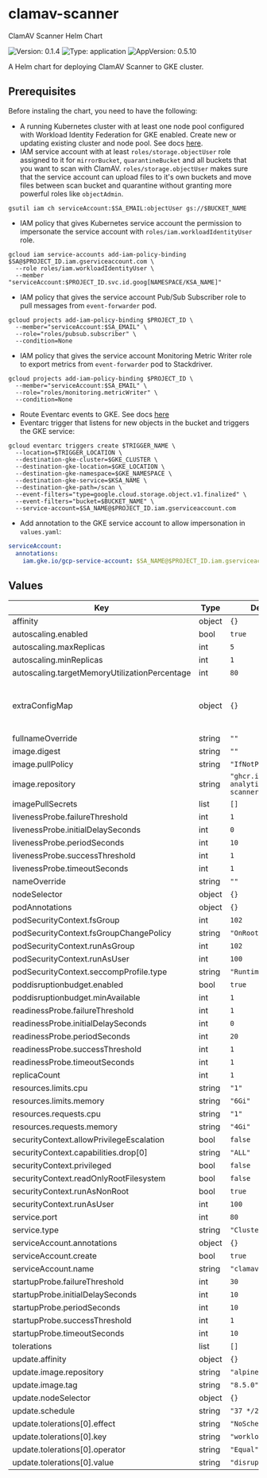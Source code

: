 # clamav-scanner

ClamAV Scanner Helm Chart

![Version: 0.1.4](https://img.shields.io/badge/Version-0.1.4-informational?style=flat-square) ![Type: application](https://img.shields.io/badge/Type-application-informational?style=flat-square) ![AppVersion: 0.5.10](https://img.shields.io/badge/AppVersion-0.5.10-informational?style=flat-square)

A Helm chart for deploying ClamAV Scanner to GKE cluster.

## Prerequisites

Before instaling the chart, you need to have the following:

- A running Kubernetes cluster with at least one node pool configured with Workload Identity Federation for GKE enabled.
Create new or updating existing cluster and node pool. See docs [here](https://cloud.google.com/kubernetes-engine/docs/how-to/workload-identity).
- IAM service account with at least `roles/storage.objectUser` role assigned to it for `mirrorBucket`, `quarantineBucket` and all buckets that you want to scan with ClamAV.
`roles/storage.objectUser` makes sure that the service account can upload files to it's own buckets and move files between scan bucket and quarantine without granting more powerful roles like `objectAdmin`.

```console
gsutil iam ch serviceAccount:$SA_EMAIL:objectUser gs://$BUCKET_NAME
```

- IAM policy that gives Kubernetes service account the permission to impersonate the service account with `roles/iam.workloadIdentityUser` role.

```console
gcloud iam service-accounts add-iam-policy-binding $SA@$PROJECT_ID.iam.gserviceaccount.com \
  --role roles/iam.workloadIdentityUser \
  --member "serviceAccount:$PROJECT_ID.svc.id.goog[NAMESPACE/KSA_NAME]"
```

- IAM policy that gives the service account Pub/Sub Subscriber role to pull messages from `event-forwarder` pod.

```console
gcloud projects add-iam-policy-binding $PROJECT_ID \
  --member="serviceAccount:$SA_EMAIL" \
  --role="roles/pubsub.subscriber" \
  --condition=None
```

- IAM policy that gives the service account Monitoring Metric Writer role to export metrics from `event-forwarder` pod to Stackdriver.

```console
gcloud projects add-iam-policy-binding $PROJECT_ID \
  --member="serviceAccount:$SA_EMAIL" \
  --role="roles/monitoring.metricWriter" \
  --condition=None
```

- Route Eventarc events to GKE. See docs [here](https://cloud.google.com/eventarc/docs/gke/route-trigger-cloud-storage#gcloud)
- Eventarc trigger that listens for new objects in the bucket and triggers the GKE service:

```console
gcloud eventarc triggers create $TRIGGER_NAME \
  --location=$TRIGGER_LOCATION \
  --destination-gke-cluster=$GKE_CLUSTER \
  --destination-gke-location=$GKE_LOCATION \
  --destination-gke-namespace=$GKE_NAMESPACE \
  --destination-gke-service=$KSA_NAME \
  --destination-gke-path=/scan \
  --event-filters="type=google.cloud.storage.object.v1.finalized" \
  --event-filters="bucket=$BUCKET_NAME" \
  --service-account=$SA_NAME@$PROJECT_ID.iam.gserviceaccount.com
```

- Add annotation to the GKE service account to allow impersonation in `values.yaml`:

```yaml
serviceAccount:
  annotations:
    iam.gke.io/gcp-service-account: $SA_NAME@$PROJECT_ID.iam.gserviceaccount.com
```

## Values

| Key | Type | Default | Description |
|-----|------|---------|-------------|
| affinity | object | `{}` |  |
| autoscaling.enabled | bool | `true` |  |
| autoscaling.maxReplicas | int | `5` |  |
| autoscaling.minReplicas | int | `1` |  |
| autoscaling.targetMemoryUtilizationPercentage | int | `80` |  |
| extraConfigMap | object | `{}` | Key/value pairs to be exposed as environment variables |
| fullnameOverride | string | `""` |  |
| image.digest | string | `""` |  |
| image.pullPolicy | string | `"IfNotPresent"` |  |
| image.repository | string | `"ghcr.io/ignite-analytics/clamav-scanner"` |  |
| imagePullSecrets | list | `[]` |  |
| livenessProbe.failureThreshold | int | `1` |  |
| livenessProbe.initialDelaySeconds | int | `0` |  |
| livenessProbe.periodSeconds | int | `10` |  |
| livenessProbe.successThreshold | int | `1` |  |
| livenessProbe.timeoutSeconds | int | `1` |  |
| nameOverride | string | `""` |  |
| nodeSelector | object | `{}` |  |
| podAnnotations | object | `{}` |  |
| podSecurityContext.fsGroup | int | `102` |  |
| podSecurityContext.fsGroupChangePolicy | string | `"OnRootMismatch"` |  |
| podSecurityContext.runAsGroup | int | `102` |  |
| podSecurityContext.runAsUser | int | `100` |  |
| podSecurityContext.seccompProfile.type | string | `"RuntimeDefault"` |  |
| poddisruptionbudget.enabled | bool | `true` |  |
| poddisruptionbudget.minAvailable | int | `1` |  |
| readinessProbe.failureThreshold | int | `1` |  |
| readinessProbe.initialDelaySeconds | int | `0` |  |
| readinessProbe.periodSeconds | int | `20` |  |
| readinessProbe.successThreshold | int | `1` |  |
| readinessProbe.timeoutSeconds | int | `1` |  |
| replicaCount | int | `1` |  |
| resources.limits.cpu | string | `"1"` |  |
| resources.limits.memory | string | `"6Gi"` |  |
| resources.requests.cpu | string | `"1"` |  |
| resources.requests.memory | string | `"4Gi"` |  |
| securityContext.allowPrivilegeEscalation | bool | `false` |  |
| securityContext.capabilities.drop[0] | string | `"ALL"` |  |
| securityContext.privileged | bool | `false` |  |
| securityContext.readOnlyRootFilesystem | bool | `false` |  |
| securityContext.runAsNonRoot | bool | `true` |  |
| securityContext.runAsUser | int | `100` |  |
| service.port | int | `80` |  |
| service.type | string | `"ClusterIP"` |  |
| serviceAccount.annotations | object | `{}` |  |
| serviceAccount.create | bool | `true` |  |
| serviceAccount.name | string | `"clamav-scanner"` |  |
| startupProbe.failureThreshold | int | `30` |  |
| startupProbe.initialDelaySeconds | int | `10` |  |
| startupProbe.periodSeconds | int | `10` |  |
| startupProbe.successThreshold | int | `1` |  |
| startupProbe.timeoutSeconds | int | `10` |  |
| tolerations | list | `[]` |  |
| update.affinity | object | `{}` |  |
| update.image.repository | string | `"alpine/curl"` |  |
| update.image.tag | string | `"8.5.0"` |  |
| update.nodeSelector | object | `{}` |  |
| update.schedule | string | `"37 */2 * * *"` |  |
| update.tolerations[0].effect | string | `"NoSchedule"` |  |
| update.tolerations[0].key | string | `"workload"` |  |
| update.tolerations[0].operator | string | `"Equal"` |  |
| update.tolerations[0].value | string | `"disruptive"` |  |
